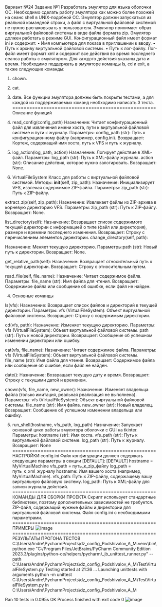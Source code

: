 Вариант №24
Задание №1
Разработать эмулятор для языка оболочки ОС. Необходимо сделать работу
эмулятора как можно более похожей на сеанс shell в UNIX-подобной ОС.
Эмулятор должен запускаться из реальной командной строки, а файл с
виртуальной файловой системой не нужно распаковывать у пользователя.
Эмулятор принимает образ виртуальной файловой системы в виде файла формата
zip. Эмулятор должен работать в режиме GUI.
Конфигурационный файл имеет формат ini и содержит:
• Имя компьютера для показа в приглашении к вводу.
• Путь к архиву виртуальной файловой системы.
• Путь к лог-файлу.
Лог-файл имеет формат xml и содержит все действия во время последнего
сеанса работы с эмулятором. Для каждого действия указаны дата и время.
Необходимо поддержать в эмуляторе команды ls, cd и exit, а также
следующие команды:
1. chown.
2. cat.
3. date.
Все функции эмулятора должны быть покрыты тестами, а для каждой из
поддерживаемых команд необходимо написать 3 теста.
===================================================
Описание функций
1. read_config(config_path)
Назначение: Читает конфигурационный файл для извлечения имени хоста, пути к виртуальной файловой системе и пути к журналу.
Параметры:  config_path (str): Путь к конфигурационному файлу (например, config.ini).
Возвращает: Кортеж, содержащий имя хоста, путь к VFS и путь к журналу.

2. log_action(log_path, action)
Назначение: Логирует действие в XML-файл.
Параметры:  log_path (str): Путь к XML-файлу журнала.
action (str): Описание действия, которое нужно залогировать.
Возвращает: None.

3. VirtualFileSystem
Класс для работы с виртуальной файловой системой.
Методы:
__init__(self, zip_path):
Назначение: Инициализирует VFS, извлекая содержимое ZIP-файла.
Параметры:  zip_path (str): Путь к ZIP-файлу.

extract_zip(self, zip_path):
Назначение: Извлекает файлы из ZIP-архива в корневую директорию VFS.
Параметры:
zip_path (str): Путь к ZIP-файлу.
Возвращает: None.

list_directory(self):
Назначение: Возвращает список содержимого текущей директории с информацией о типе (файл или директория), размере и времени последнего изменения.
Возвращает: Строку с перечислением элементов директории.
change_directory(self, path):

Назначение: Меняет текущую директорию.
Параметры:path (str): Новый путь к директории.
Возвращает: None.

get_relative_path(self):
Назначение: Возвращает относительный путь к текущей директории.
Возвращает: Строку с относительным путем.

read_file(self, file_name):
Назначение: Читает содержимое файла.
Параметры:  file_name (str): Имя файла для чтения.
Возвращает: Содержимое файла или сообщение об ошибке, если файл не найден.

4. Основные команды

ls(vfs):
Назначение: Возвращает список файлов и директорий в текущей директории.
Параметры:  vfs (VirtualFileSystem): Объект виртуальной файловой системы.
Возвращает: Строку с содержимым директории.

cd(vfs, path):
Назначение: Изменяет текущую директорию.
Параметры:  vfs (VirtualFileSystem): Объект виртуальной файловой системы.
            path (str): Путь к новой директории.
Возвращает: Сообщение об успешном изменении директории или ошибку.

cat(vfs, file_name):
Назначение: Читает содержимое файла.
Параметры:  vfs (VirtualFileSystem): Объект виртуальной файловой системы.
            file_name (str): Имя файла для чтения.
Возвращает: Содержимое файла или сообщение об ошибке, если файл не найден.

date():
Назначение: Возвращает текущую дату и время.
Возвращает: Строку с текущими датой и временем.

chown(vfs, file_name, new_owner):
Назначение: Изменяет владельца файла (только имитация, реальная реализация не выполнена).
Параметры:  vfs (VirtualFileSystem): Объект виртуальной файловой системы.
            file_name (str): Имя файла.
            new_owner (str): Новый владелец.
Возвращает: Сообщение об успешном изменении владельца или ошибку.

5. run_shell(hostname, vfs_path, log_path)
Назначение: Запускает основной цикл работы эмулятора оболочки с GUI на tkinter.
Параметры:  hostname (str): Имя хоста.
            vfs_path (str): Путь к виртуальной файловой системе.
            log_path (str): Путь к журналу.
Возвращает: None
===================================================
НАСТРОЙКИ
config.ini
Файл конфигурации должен содержать следующие параметры в секции [DEFAULT]:
[DEFAULT]
    hostname = MyVirtualMachine
    vfs_path = путь_к_zip_файлу
    log_path = путь_к_xml_журналу
hostname: Имя вашего хоста (например, MyVirtualMachine).
vfs_path: Путь к ZIP-файлу, содержащему вашу виртуальную файловую систему.
log_path: Путь к XML-файлу для записи журнала действий.
===================================================
КОМАНДЫ ДЛЯ СБОРКИ ПРОЕКТА
Скрипт использует стандартные библиотеки, поэтому дополнительных зависимостей не требуется.
ZIP-файл, содержащий нужные файлы и директории для виртуальной файловой системы.
Файл config.ini с необходимыми параметрами.
===================================================
ПРИМЕРЫ
![image](https://github.com/user-attachments/assets/110e0053-04b5-49de-83db-0d68c58632f2)
===================================================
РЕЗУЛЬТАТЫ ПРОГОНА ТЕСТОВ
C:\Users\Andre\PycharmProjects\dz_config_Podshivalov_A_M\.venv\bin\python.exe "C:/Program Files/JetBrains/PyCharm Community Edition 2023.3/plugins/python-ce/helpers/pycharm/_jb_unittest_runner.py" --path C:\Users\Andre\PycharmProjects\dz_config_Podshivalov_A_M\TestVirtualFileSystem.py 
Testing started at 21:36 ...
Launching unittests with arguments python -m unittest C:\Users\Andre\PycharmProjects\dz_config_Podshivalov_A_M\TestVirtualFileSystem.py in C:\Users\Andre\PycharmProjects\dz_config_Podshivalov_A_M

Ran 10 tests in 0.095s
OK
Process finished with exit code 0
![image](https://github.com/user-attachments/assets/61f04c77-e20f-422b-a810-d5668ea975c7)

